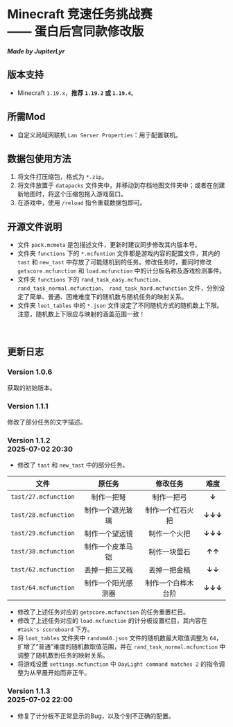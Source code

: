 # Minecraft 竞速任务挑战赛</br>—— 蛋白后宫同款修改版
***Made by JupiterLyr***

## 版本支持
+ Minecraft `1.19.x`，**推荐 `1.19.2` 或 `1.19.4`**。

## 所需Mod
+ 自定义局域网联机 `Lan Server Properties`：用于配置联机。

## 数据包使用方法
1. 将文件打压缩包，格式为 `*.zip`。
2. 将文件放置于 `datapacks` 文件夹中，并移动到存档地图文件夹中；或者在创建新地图时，将这个压缩包拖入游戏窗口。
3. 在游戏中，使用 `/reload` 指令重载数据包即可。

## 开源文件说明
+ 文件 `pack.mcmeta` 是包描述文件，更新时建议同步修改其内版本号。
+ 文件夹 `functions` 下的 `*.mcfuntion` 文件都是游戏内容的配置文件，其内的 `tast` 和 `new_tast` 中存放了可能随机到的任务。修改任务时，要同时修改 `getscore.mcfunction` 和 `load.mcfunction` 中的计分板名称及游戏检测事件。
+ 文件夹 `functions` 下的 `rand_task_easy.mcfunction`、 `rand_task_normal.mcfunction`、 `rand_task_hard.mcfunction` 文件，分别设定了简单、普通、困难难度下的随机数与随机任务的映射关系。
+ 文件夹 `loot_tables` 中的 `*.json` 文件设定了不同随机方式的随机数上下限。注意，随机数上下限应与映射的涵盖范围一致！
</br>

## 更新日志
### Version 1.0.6
获取的初始版本。
</br>

### Version 1.1.1
修改了部分任务的文字描述。
</br>

### Version 1.1.2</br>2025-07-02 20:30
+ 修改了 `tast` 和 `new_tast` 中的部分任务。

| 文件 | 原任务 | 修改任务 | 难度 |
| :---: | :---: | :---: | :---: |
| `tast/27.mcfunction` | 制作一把弩 | 制作一把弓 | **↓** |
| `tast/28.mcfunction` | 制作一个遮光玻璃 | 制作一个红石火把 | **↓↓↓** |
| `tast/29.mcfunction` | 制作一个望远镜 | 制作一个火把 | **↓↓↓** |
| `tast/38.mcfunction` | 制作一个皮革马铠 | 制作一块萤石 | **↑↑** |
| `tast/62.mcfunction` | 丢掉一把三叉戟 | 丢掉一把金稿 | **↓↓** |
| `tast/64.mcfunction` | 制作一个阳光感测器 | 制作一个白桦木台阶 | **↓↓↓** |

+ 修改了上述任务对应的 `getscore.mcfunction` 的任务重置栏目。
+ 修改了上述任务对应的 `load.mcfunction` 的计分板设置栏目，其内容在 `#task's scoreboard` 下方。
+ 将 `loot_tables` 文件夹中 `random40.json` 文件的随机数最大取值调整为 `64`，扩增了“普通”难度的随机数取值范围，并在 `rand_task_normal.mcfunction` 中调整了随机数到任务的映射关系。
+ 将游戏设置 `settings.mcfunction` 中 `DayLight command matches 2` 的指令调整为从早晨开始而非正午。

### Version 1.1.3</br>2025-07-02 22:00
+ 修复了计分板不正常显示的Bug，以及个别不正确的配置。